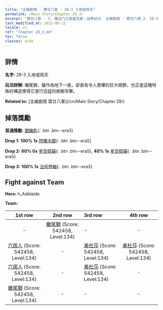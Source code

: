 ```yaml
---
title: "主線劇情 - 第廿八章 - 28-3 入地或飛天"
permalink: /Main Story/Chapter 28_3/
excerpt: "第廿八章 - 3. 魔法门之英雄无敌：战争纪元  主線劇情 - 第廿八章_3. 28-3 入地或飛天"
last_modified_at: 2021-06-15
locale: cn
ref: "Chapter 28_3.md"
toc: false
classes: wide
---
```


## 詳情

 **名字:** 28-3 入地或飛天

 **玩法詳解:** 蠍尾獅，雖作為地下一族，卻長有令人畏懼的巨大翅膀，也正是這種特殊的構造使得它進行迅猛的俯衝攻擊。

 **Related to:** [主線劇情 第廿八章](/cn/Main Story/Chapter 28/)

## 掉落獎勵

 **首通獎勵:** [銀鑰匙](/cn/Items/con_693/){: .btn .btn--era3}

 **Drop 1:** **100% 1x** [閃耀水銀](/cn/Items/mat_98/){: .btn .btn--era5}

 **Drop 2:** **60% 0x** [星空硫磺](/cn/Items/mat_92/){: .btn .btn--era5}, **40% 1x** [星空硫磺](/cn/Items/mat_92/){: .btn .btn--era5}

 **Drop 3:** **100% 1x** [法術卷軸](/cn/Items/con_694/){: .btn .btn--era3}


## Fight against Team
 **Hero:** h_Adelaide

 **Team:**


  | 1st row | 2nd row | 3rd row | 4th row |
  |:----:|:----:|:----|:----:|
  | - | [蠍尾獅](/cn/units/Manticore/) (Score: 542458, Level:134)  | - | - |
  | [穴居人](/cn/units/Troglodyte/) (Score: 542458, Level:134)  | - | [美杜莎](/cn/units/Medusa/) (Score: 542458, Level:134)  | [美杜莎](/cn/units/Medusa/) (Score: 542458, Level:134)  |
  | [穴居人](/cn/units/Troglodyte/) (Score: 542458, Level:134)  | - | [美杜莎](/cn/units/Medusa/) (Score: 542458, Level:134)  | - |
  | [蠍尾獅](/cn/units/Manticore/) (Score: 542458, Level:134)  | - | - | - |


